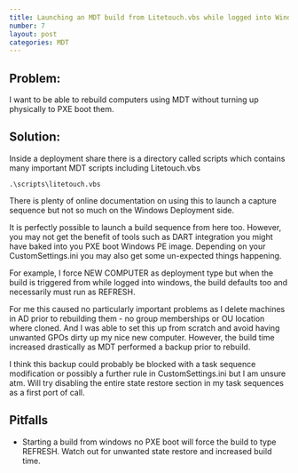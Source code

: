 ```yaml
---
title: Launching an MDT build from Litetouch.vbs while logged into Windows
number: 7
layout: post
categories: MDT
---
```


## Problem:
I want to be able to rebuild computers using MDT without turning up physically to PXE boot them.

## Solution:

Inside a deployment share there is a directory called scripts which contains many important MDT scripts including Litetouch.vbs

    .\scripts\litetouch.vbs

There is plenty of online documentation on using this to launch a capture sequence but not so much on the Windows Deployment side.

It is perfectly possible to launch a build sequence from here too.  However, you may not get the benefit of tools such as DART integration you might have baked into you PXE boot Windows PE image.  Depending on your CustomSettings.ini you may also get some un-expected things happening.

For example, I force NEW COMPUTER as deployment type but when the build is triggered from while logged into windows, the build defaults too and necessarily must run as REFRESH.

For me this caused no particularly important problems as I delete machines in AD prior to rebuilding them - no group memberships or OU location where cloned.  And I was able to set this up from scratch and avoid having unwanted GPOs dirty up my nice new computer.  However, the build time increased drastically as MDT performed a backup prior to rebuild.

I think this backup could probably be blocked with a task sequence modification or possibly a further rule in CustomSettings.ini but I am unsure atm.  Will try disabling the entire state restore section in my task sequences as a first port of call.

## Pitfalls

  - Starting a build from windows no PXE boot will force the build to type REFRESH.  Watch out for unwanted state restore and increased build time.
